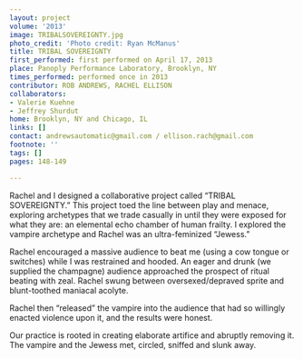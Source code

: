 ```yaml
---
layout: project
volume: '2013'
image: TRIBALSOVEREIGNTY.jpg
photo_credit: 'Photo credit: Ryan McManus'
title: TRIBAL SOVEREIGNTY
first_performed: first performed on April 17, 2013
place: Panoply Performance Laboratory, Brooklyn, NY
times_performed: performed once in 2013
contributor: ROB ANDREWS, RACHEL ELLISON
collaborators:
- Valerie Kuehne
- Jeffrey Shurdut
home: Brooklyn, NY and Chicago, IL
links: []
contact: andrewsautomatic@gmail.com / ellison.rach@gmail.com
footnote: ''
tags: []
pages: 148-149

---
```


Rachel and I designed a collaborative project called “TRIBAL SOVEREIGNTY.” This project toed the line between play and menace, exploring archetypes that we trade casually in until they were exposed for what they are: an elemental echo chamber of human frailty. I explored the vampire archetype and Rachel was an ultra-feminized “Jewess.”

Rachel encouraged a massive audience to beat me (using a cow tongue or switches) while I was restrained and hooded. An eager and drunk (we supplied the champagne) audience approached the prospect of ritual beating with zeal. Rachel swung between oversexed/depraved sprite and blunt-toothed maniacal acolyte.

Rachel then “released” the vampire into the audience that had so willingly enacted violence upon it, and the results were honest.

Our practice is rooted in creating elaborate artifice and abruptly removing it. The vampire and the Jewess met, circled, sniffed and slunk away.
